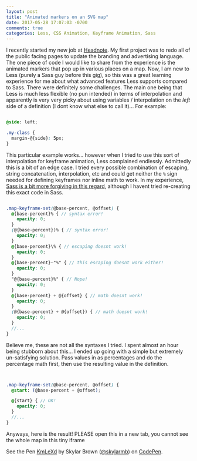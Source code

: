 ```yaml
---
layout: post
title: "Animated markers on an SVG map"
date: 2017-05-28 17:07:03 -0700
comments: true
categories: Less, CSS Animation, Keyframe Animation, Sass
---
```


I recently started my new job at [Headnote](https://headnote.com). My first project was to redo all of the public facing pages to update the branding and advertising language. The one piece of code I would like to share from the experience is the animated markers that pop up in various places on a map. Now, I am new to Less (purely a Sass guy before this gig), so this was a great learning experience for me about what advanced features Less supports compared to Sass. There were definitely some challenges. The main one being that Less is much less flexible (no pun intended) in terms of interpolation and apparently is very very picky about using variables / interpolation on the _left_ side of a definition (I dont know what else to call it)... For example:

```scss

@side: left;

.my-class {
  margin-@{side}: 5px;
}

```

This particular example works... however when I tried to use this sort of interpolation for keyframe animation<!--more-->, Less complained endlessly. Admittedly this is a bit of an edge case. I tried every possible combination of escaping, string concatenation, interpolation, etc and could get neither the `%` sign needed for defining keyframes nor inline math to work. In my experience, [Sass is a bit more forgiving in this regard](https://gist.github.com/skylarmb/258236d9887041b2e78e26c02e963a11), although I havent tried re-creating this exact code in Sass.

```scss

.map-keyframe-set(@base-percent, @offset) {
  @{base-percent}% { // syntax error!
    opacity: 0;
  }
  (@{base-percent})% { // syntax error!
    opacity: 0;
  }
  @{base-percent}\% { // escaping doesnt work!
    opacity: 0;
  }
  @{base-percent}~"%" { // this escaping doesnt work either!
    opacity: 0;
  }
  "@{base-percent}%" { // Nope!
    opacity: 0;
  }
  @{base-percent} + @{offset} { // math doesnt work!
    opacity: 0;
  }
  (@{base-percent} + @{offset}) { // math doesnt work!
    opacity: 0;
  }
  //...
}
```

Believe me, these are not all the syntaxes I tried. I spent almost an hour being stubborn about this... I ended up going with a simple but extremely un-satisfying solution. Pass values in as percentages and do the percentage math first, then use the resulting value in the definition.

```scss


.map-keyframe-set(@base-percent, @offset) {
  @start: (@base-percent + @offset);

  @{start} { // OK!
    opacity: 0;
  }
  //...
}
```

Anyways, here is the result! PLEASE open this in a new tab, you cannot see the whole map in this tiny iframe

<p data-height="580" data-theme-id="0" data-slug-hash="KmLeXd" data-default-tab="css,result" data-user="skylarmb" data-embed-version="2" data-pen-title="KmLeXd" class="codepen">See the Pen <a href="https://codepen.io/skylarmb/pen/KmLeXd/">KmLeXd</a> by Skylar Brown (<a href="https://codepen.io/skylarmb">@skylarmb</a>) on <a href="https://codepen.io">CodePen</a>.</p>
<script async src="https://production-assets.codepen.io/assets/embed/ei.js"></script>



